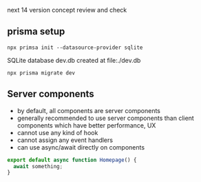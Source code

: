 next 14 version concept review and check

## prisma setup

```
npx primsa init --datasource-provider sqlite
```

SQLite database dev.db created at file:./dev.db

```
npx prisma migrate dev
```

## Server components

- by default, all components are server components
- generally recommended to use server components than client components which have better performance, UX
- cannot use any kind of hook
- cannot assign any event handlers
- can use async/await directly on components

```jsx
export default async function Homepage() {
  await something;
}
```
